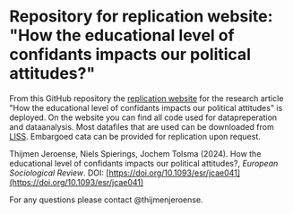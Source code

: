 # Repository for replication website: "How the educational level of confidants impacts our political attitudes?"

From this GitHub repository the [replication website](https://thijmenjeroense.github.io/cdn-tie-loss-similarity/) for the research article "How the educational level of confidants impacts our political attitudes" is deployed. On the website you can find all code used for datapreperation and dataanalysis. Most datafiles that are used can be downloaded from [LISS](https://www.dataarchive.lissdata.nl/). Embargoed cata can be provided for replication upon request.

Thijmen Jeroense, Niels Spierings, Jochem Tolsma (2024). How the educational level of confidants impacts our political attitudes?, *European Sociological Review*. DOI: [https://doi.org/10.1093/esr/jcae041](https://doi.org/10.1093/esr/jcae041)

For any questions please contact @thijmenjeroense.
